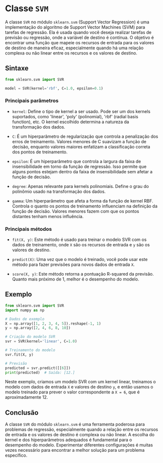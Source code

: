 # Classe `SVM`

A classe `SVR` no módulo `sklearn.svm` (Support Vector Regression) é uma implementação do algoritmo de Support Vector Machines (SVM) para tarefas de regressão. Ela é usada quando você deseja realizar tarefas de previsão ou regressão, onde a variável de destino é contínua. O objetivo é encontrar uma função que mapeie os recursos de entrada para os valores de destino de maneira eficaz, especialmente quando há uma relação complexa ou não linear entre os recursos e os valores de destino.

## Sintaxe

```python
from sklearn.svm import SVR

model = SVR(kernel='rbf', C=1.0, epsilon=0.1)
```

### Principais parâmetros

- `kernel`: Define o tipo de kernel a ser usado. Pode ser um dos kernels suportados, como 'linear', 'poly' (polinomial), 'rbf' (radial basis function), etc. O kernel escolhido determina a natureza da transformação dos dados.

- `C`: É um hiperparâmetro de regularização que controla a penalização dos erros de treinamento. Valores menores de C suavizam a função de decisão, enquanto valores maiores enfatizam a classificação correta dos pontos de treinamento.

- `epsilon`: É um hiperparâmetro que controla a largura da faixa de insensibilidade em torno da função de regressão. Isso permite que alguns pontos estejam dentro da faixa de insensibilidade sem afetar a função de decisão.

- `degree`: Apenas relevante para kernels polinomiais. Define o grau do polinômio usado na transformação dos dados.

- `gamma`: Um hiperparâmetro que afeta a forma da função de kernel RBF. Controla o quanto os pontos de treinamento influenciam na definição da função de decisão. Valores menores fazem com que os pontos distantes tenham menos influência.

### Principais métodos

- `fit(X, y)`: Este método é usado para treinar o modelo SVR com os dados de treinamento, onde `X` são os recursos de entrada e `y` são os valores de destino.

- `predict(X)`: Uma vez que o modelo é treinado, você pode usar este método para fazer previsões para novos dados de entrada `X`.

- `score(X, y)`: Este método retorna a pontuação R-squared da previsão. Quanto mais próximo de 1, melhor é o desempenho do modelo.

## Exemplo

```python
from sklearn.svm import SVR
import numpy as np

# Dados de exemplo
X = np.array([1, 2, 3, 4, 5]).reshape(-1, 1)
y = np.array([2, 4, 6, 8, 10])

# Criação do modelo SVR
svr = SVR(kernel='linear', C=1.0)

# Treinamento do modelo
svr.fit(X, y)

# Previsão
predicted = svr.predict([[6]])
print(predicted)  # Saída: [12.]
```

Neste exemplo, criamos um modelo SVR com um kernel linear, treinamos o modelo com dados de entrada `X` e valores de destino `y`, e então usamos o modelo treinado para prever o valor correspondente a `X = 6`, que é aproximadamente 12.

## Conclusão

A classe `SVR` do módulo `sklearn.svm` é uma ferramenta poderosa para problemas de regressão, especialmente quando a relação entre os recursos de entrada e os valores de destino é complexa ou não linear. A escolha do kernel e dos hiperparâmetros adequados é fundamental para o desempenho do modelo. Experimentar diferentes configurações é muitas vezes necessário para encontrar a melhor solução para um problema específico.
